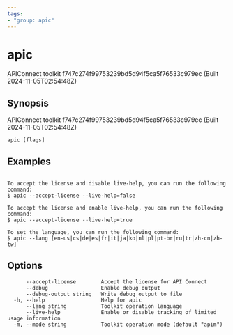 ```yaml
---
tags:
- "group: apic"
---
```

# apic

APIConnect toolkit f747c274f99753239bd5d94f5ca5f76533c979ec (Built 2024-11-05T02:54:48Z)


## Synopsis

APIConnect toolkit f747c274f99753239bd5d94f5ca5f76533c979ec (Built 2024-11-05T02:54:48Z)


```
apic [flags]
```

## Examples

```

To accept the license and disable live-help, you can run the following command:
$ apic --accept-license --live-help=false

To accept the license and enable live-help, you can run the following command:
$ apic --accept-license --live-help=true

To set the language, you can run the following command:
$ apic --lang [en-us|cs|de|es|fr|it|ja|ko|nl|pl|pt-br|ru|tr|zh-cn|zh-tw]
```

## Options

```
      --accept-license        Accept the license for API Connect
      --debug                 Enable debug output
      --debug-output string   Write debug output to file
  -h, --help                  Help for apic
      --lang string           Toolkit operation language
      --live-help             Enable or disable tracking of limited usage information
  -m, --mode string           Toolkit operation mode (default "apim")
```
